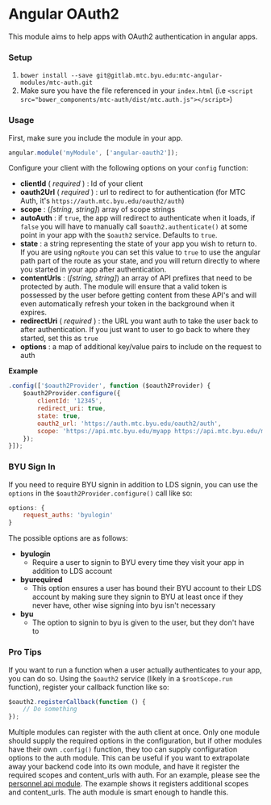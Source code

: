 # Angular OAuth2

This module aims to help apps with OAuth2 authentication in angular apps.

### Setup
1. `bower install --save git@gitlab.mtc.byu.edu:mtc-angular-modules/mtc-auth.git`
2. Make sure you have the file referenced in your `index.html` (i.e `<script src="bower_components/mtc-auth/dist/mtc.auth.js"></script>`)

### Usage
First, make sure you include the module in your app.

```javascript
angular.module('myModule', ['angular-oauth2']);
```

Configure your client with the following options on your `config` function:

* **clientId** ( _required_ ) : Id of your client
* **oauth2Url** ( _required_ ) : url to redirect to for authentication (for MTC Auth, it's `https://auth.mtc.byu.edu/oauth2/auth`)
* **scope** : (*[string, string]*) array of scope strings
* **autoAuth** : if `true`, the app will redirect to authenticate when it loads, if `false` you will have to manually call `$oauth2.authenticate()` at some point in your app with the `$oauth2` service.  Defaults to `true`.
* **state** : a string representing the state of your app you wish to return to.  If you are using `ngRoute` you can set this value to `true` to use the angular path part of the route as your state, and you will return directly to where you started in your app after authentication.
* **contentUrls** : (*[string, string]*) an array of API prefixes that need to be protected by auth.  The module will ensure that a valid token is possessed by the user before getting content from these API's and will even automatically refresh your token in the background when it expires.
* **redirectUri** ( *required* ) : the URL you want auth to take the user back to after authentication.  If you just want to user to go back to where they started, set this as `true`
* **options** : a map of additional key/value pairs to include on the request to auth

**Example**

```javascript
.config(['$oauth2Provider', function ($oauth2Provider) {
	$oauth2Provider.configure({
		clientId: '12345',
		redirect_uri: true,
		state: true,
		oauth2_url: 'https://auth.mtc.byu.edu/oauth2/auth',
		scope: 'https://api.mtc.byu.edu/myapp https://api.mtc.byu.edu/myotherapp'
	});
}]);
```

### BYU Sign In
If you need to require BYU signin in addition to LDS signin, you can use the `options` in the `$oauth2Provider.configure()` call like so:

```javascript
options: {
	request_auths: 'byulogin'
}
```

The possible options are as follows:

* **byulogin**
	* Require a user to signin to BYU every time they visit your app in addition to LDS account
* **byurequired**
	* This option ensures a user has bound their BYU account to their LDS account by making sure they signin to BYU at least once if they never have, other wise signing into byu isn't necessary
* **byu**
	* The option to signin to byu is given to the user, but they don't have to

### Pro Tips

If you want to run a function when a user actually authenticates to your app, you can do so.  Using the `$oauth2` service (likely in a `$rootScope.run` function), register your callback function like so:

```javascript
$oauth2.registerCallback(function () {
	// Do something
});
```

Multiple modules can register with the auth client at once.  Only one module should supply the required options in the configuration, but if other modules have their own `.config()` function, they too can supply configuration options to the auth module.  This can be useful if you want to extrapolate away your backend code into its own module, and have it register the required scopes and content_urls with auth.  For an example, please see the [personnel api module](http://gitlab.mtc.byu.edu/mtc-angular-modules/mtc-ng-personnel/blob/master/mtc.personnel.js#L7).  The example shows it registers additional scopes and content_urls.  The auth module is smart enough to handle this.
